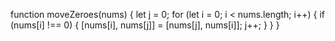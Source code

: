 function moveZeroes(nums) {
let j = 0;
for (let i = 0; i < nums.length; i++) {
if (nums[i] !== 0) {
[nums[i], nums[j]] = [nums[j], nums[i]];
j++;
}
}
}
